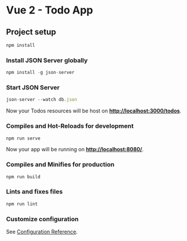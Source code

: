 # Vue 2 - Todo App

## Project setup

``` js
npm install
```

### Install JSON Server globally

``` js
npm install -g json-server
```

### Start JSON Server

``` js
json-server --watch db.json
```

Now your Todos resources will be host on **<http://localhost:3000/todos>**.

### Compiles and Hot-Reloads for development

``` js
npm run serve
```

Now your app will be running on **<http://localhost:8080/>**.

### Compiles and Minifies for production

``` js
npm run build
```

### Lints and fixes files

``` js
npm run lint
```

### Customize configuration

See [Configuration Reference](https://cli.vuejs.org/config/).
